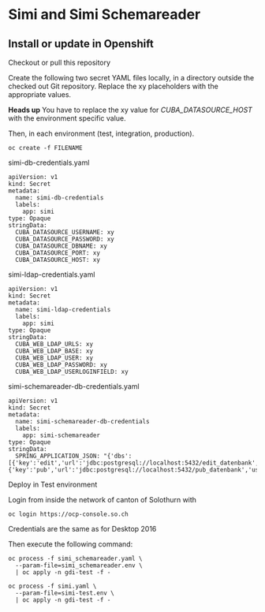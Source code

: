 # Simi and Simi Schemareader

## Install or update in Openshift

Checkout or pull this repository

Create the following two secret YAML files locally, in a directory outside the checked out Git repository. Replace the xy placeholders with the appropriate values.

**Heads up** You have to replace the xy value for *CUBA_DATASOURCE_HOST* with the environment specific value.

Then, in each environment (test, integration, production).
```
oc create -f FILENAME
```

simi-db-credentials.yaml
```
apiVersion: v1
kind: Secret
metadata:
  name: simi-db-credentials
  labels:
    app: simi
type: Opaque
stringData:
  CUBA_DATASOURCE_USERNAME: xy
  CUBA_DATASOURCE_PASSWORD: xy
  CUBA_DATASOURCE_DBNAME: xy
  CUBA_DATASOURCE_PORT: xy
  CUBA_DATASOURCE_HOST: xy  
```

simi-ldap-credentials.yaml
```
apiVersion: v1
kind: Secret
metadata:
  name: simi-ldap-credentials
  labels:
    app: simi
type: Opaque
stringData:
  CUBA_WEB_LDAP_URLS: xy
  CUBA_WEB_LDAP_BASE: xy
  CUBA_WEB_LDAP_USER: xy
  CUBA_WEB_LDAP_PASSWORD: xy
  CUBA_WEB_LDAP_USERLOGINFIELD: xy
```

simi-schemareader-db-credentials.yaml
```
apiVersion: v1
kind: Secret
metadata:
  name: simi-schemareader-db-credentials
  labels:
    app: simi-schemareader
type: Opaque
stringData:
  SPRING_APPLICATION_JSON: "{'dbs':[{'key':'edit','url':'jdbc:postgresql://localhost:5432/edit_datenbank','user':'xy','pass':'xy'},{'key':'pub','url':'jdbc:postgresql://localhost:5432/pub_datenbank','user':'xy','pass':'xy'}]}"
```

Deploy in Test environment

Login from inside the network of canton of Solothurn with

```
oc login https://ocp-console.so.ch
```

Credentials are the same as for Desktop 2016

Then execute the following command:

```
oc process -f simi_schemareader.yaml \
  --param-file=simi_schemareader.env \
  | oc apply -n gdi-test -f -

oc process -f simi.yaml \
  --param-file=simi-test.env \
  | oc apply -n gdi-test -f -
```
